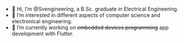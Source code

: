 - 👋 Hi, I’m @Svengineering, a B.Sc. graduate in Electrical Engineering.
- 👀 I’m interested in different aspects of computer science and electronical engineering.
- 🌱 I’m currently working on ~~embedded devices programming~~ app development with Flutter.

<!---
Svengineering/Svengineering is a ✨ special ✨ repository because its `README.md` (this file) appears on your GitHub profile.
You can click the Preview link to take a look at your changes.
--->
